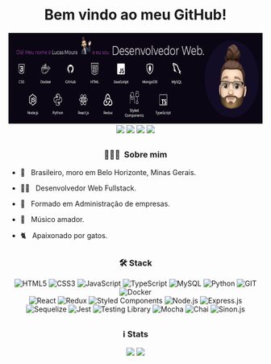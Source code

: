 
<div align="center">
<h1 size="7"> Bem vindo ao meu GitHub! </h1>
  <img height="180em" src="public/header.png"/>
</div>
<div align="center">
  <a href="https://instagram.com/lcsrbr" target="_blank" class="ext" rel="noreferrer"><img src="https://img.shields.io/badge/-Instagram-%23E4405F?style=for-the-badge&logo=instagram&logoColor=white" target="_blank" class="ext" rel="noreferrer"></a>
  <a href = "mailto:93lucasribeiro@gmail.com"><img src="https://img.shields.io/badge/-Gmail-%23333?style=for-the-badge&logo=gmail&logoColor=white" target="_blank" class="ext" rel="noreferrer"></a>
  <a href="https://www.linkedin.com/in/lucas-moura-ab1b89bb/" target="_blank" class="ext" rel="noreferrer"><img src="https://img.shields.io/badge/-LinkedIn-%230077B5?style=for-the-badge&logo=linkedin&logoColor=white" target="_blank" class="ext" rel="noreferrer"></a>
   <a href="https://portfolio-bay-omega-17.vercel.app/" target="_blank" class="ext" rel="noreferrer"><img src="https://img.shields.io/badge/-PORTFOLIO-%353b3Ac?style=for-the-badge&logo=react&logoColor=white" target="_blank" class="ext" rel="noreferrer"></a>
</div>
<div>
  
  ## 
<h3  align="center"> 👨🏻‍💻 &nbsp;Sobre mim </h3>

- 🔺 &nbsp; Brasileiro, moro em Belo Horizonte, Minas Gerais.
- 👨‍💻 &nbsp; Desenvolvedor Web Fullstack.
- 💼 &nbsp; Formado em Administração de empresas.
- 🎸 &nbsp; Músico amador.
- 🐈 &nbsp; Apaixonado por gatos.
  
  ## 
</div>
<div align="center">
<h3> 🛠 Stack</h3>
<img
src="https://img.shields.io/badge/HTML5-E34F26?style=for-the-badge&logo=html5&logoColor=white"
alt="HTML5"/>
<img
src="https://img.shields.io/badge/CSS3-1572B6?style=for-the-badge&logo=css3&logoColor=white"
alt="CSS3"/>
<img
src="https://img.shields.io/badge/JavaScript-F7DF1E?style=for-the-badge&logo=javascript&logoColor=black"
alt="JavaScript"/>  
<img
  src="https://img.shields.io/badge/TypeScript-007ACC?style=for-the-badge&logo=typescript&logoColor=white"
  alt="TypeScript"/>
    <img
    src="https://img.shields.io/badge/MySQL-005C84?style=for-the-badge&logo=mysql&logoColor=white"
    alt="MySQL"
  />
  <img
src="https://img.shields.io/badge/Python-1572B6?style=for-the-badge&logo=python&logoColor=white"
alt="Python"
/>
  <img alt="GIT" title="GIT" src="https://img.shields.io/badge/GIT-000000?style=for-the-badge&logo=git&logoColor=F05032" />
	<img
    src="https://img.shields.io/badge/Docker-2496ED?style=for-the-badge&logo=docker&logoColor=white"
    alt="Docker"
  />
</div>
<div align="center">
<img
src="https://img.shields.io/badge/React-20232A?style=for-the-badge&logo=react&logoColor=61DAFB"
alt="React"
  />
  <img
    src="https://img.shields.io/badge/Redux-593D88?style=for-the-badge&logo=redux&logoColor=white"
    alt="Redux"
  />
  <img
    src="https://img.shields.io/badge/Styled Components-CC6699?style=for-the-badge&logo=styledcomponents&logoColor=white"
    alt="Styled Components"
  />
    <img
    src="https://img.shields.io/badge/Node.js-339933?style=for-the-badge&logo=nodedotjs&logoColor=white"
    alt="Node.js"
  >
  <img
    src="https://img.shields.io/badge/Express.js-000000?style=for-the-badge&logo=express&logoColor=white"
    alt="Express.js"
  />
  </div>
  <div align="center">
  <img
    src="https://img.shields.io/badge/Sequelize-1572b6?style=for-the-badge&logo=sequelize&logoColor=white"
    alt="Sequelize"
  />
    <img
    src="https://img.shields.io/badge/Jest-C21325?style=for-the-badge&logo=jest&logoColor=white"
    alt="Jest"
  />
  <img
    src="https://img.shields.io/badge/testing%20library-323330?style=for-the-badge&logo=testing-library&logoColor=red"
    alt="Testing Library"
  />
  <img
    src="https://img.shields.io/badge/Mocha-8D6748?style=for-the-badge&logo=Mocha&logoColor=white"
    alt="Mocha"
  />
  <img
    src="https://img.shields.io/badge/chai-A30701?style=for-the-badge&logo=chai&logoColor=white"
    alt="Chai"
  />
  <img
    src="https://img.shields.io/badge/sinon.js-323330?style=for-the-badge&logo=sinon"
    alt="Sinon.js"
  />
</div>

##
<h3  align="center"> ℹ️ Stats </h3>
<div align="center">
  <img height="180em" src="https://github-readme-stats.vercel.app/api?username=lcsrbr&show_icons=true&theme=midnight-purple&include_all_commits=true&count_private=true"/>
  <img height="180em" src="https://github-readme-stats.vercel.app/api/top-langs/?username=lcsrbr&langs_count=7&theme=midnight-purple"/>
</div>

